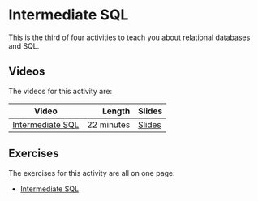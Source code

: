 # Intermediate SQL

This is the third of four activities to teach you about relational databases and SQL.

## Videos

The videos for this activity are:

| Video | Length | Slides |
|-------|-------:|--------|
|[Intermediate SQL](https://web.microsoftstream.com/video/455af5a1-bcca-4378-a0e1-6b52891b20a4) | 22 minutes | [Slides](https://uob-my.sharepoint.com/:b:/g/personal/me17847_bristol_ac_uk/EWv9-8AjCwpBpO0V9einLsEBSugn1YIDSV_18mknho_Vvw?e=eUUbpE) | 

## Exercises

The exercises for this activity are all on one page:

  - [Intermediate SQL](./exercises.md)
